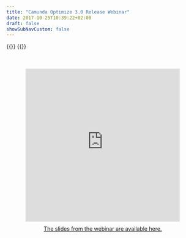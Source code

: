 ```yaml
---
title: "Camunda Optimize 3.0 Release Webinar"
date: 2017-10-25T10:39:22+02:00
draft: false
showSubNavCustom: false
---
```

{{<highlight title="Camunda Optimize 3.0 Release Webinar">}}
{{</highlight>}}

<div align="center" style="margin-bottom: 10px;margin-top: 50px;">
  <iframe src="https://player.vimeo.com/video/405510400" class="embed-responsive-item" width="80%" height="400" frameborder="0" allow="fullscreen"></iframe>
</div>
<div align="center" style="margin-bottom: 100px;margin-top: 10px;">
<a href="https://www.slideshare.net/camunda/webinar-camunda-optimize-release-30" target="_blank">The slides from the webinar are available here.</a>
</div>
